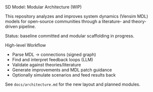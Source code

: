 SD Model: Modular Architecture (WIP)

This repository analyzes and improves system dynamics (Vensim MDL) models for open-source communities through a literature- and theory-driven pipeline.

Status: baseline committed and modular scaffolding in progress.

High-level Workflow
- Parse MDL → connections (signed graph)
- Find and interpret feedback loops (LLM)
- Validate against theories/literature
- Generate improvements and MDL patch guidance
- Optionally simulate scenarios and feed results back

See `docs/architecture.md` for the new layout and planned modules.

